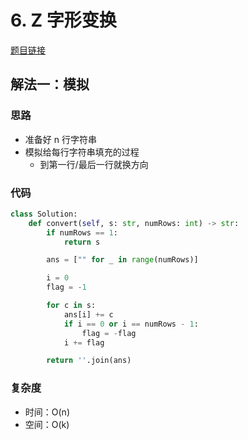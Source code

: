 # 6. Z 字形变换

[题目链接](https://leetcode.cn/problems/zigzag-conversion/description)

## 解法一：模拟

### 思路

- 准备好 n 行字符串
- 模拟给每行字符串填充的过程
  - 到第一行/最后一行就换方向

### 代码

```py
class Solution:
    def convert(self, s: str, numRows: int) -> str:
        if numRows == 1:
            return s

        ans = ["" for _ in range(numRows)]

        i = 0
        flag = -1

        for c in s:
            ans[i] += c
            if i == 0 or i == numRows - 1:
                flag = -flag
            i += flag

        return ''.join(ans)
```

### 复杂度

- 时间：O(n)
- 空间：O(k)
